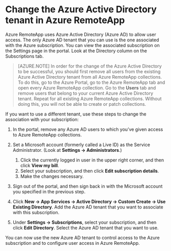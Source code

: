
<properties
    pageTitle="Change the Azure Active Directory tenant in Azure RemoteApp"
    description="Learn how to change the Azure Active Directory tenant associated with Azure RemoteApp"
    services="remoteapp"
    solutions="" documentationCenter="" 
    authors="lizap"
    manager="mbaldwin" />

<tags
    ms.service="remoteapp"
    ms.workload="compute"
    ms.tgt_pltfrm="na"
    ms.devlang="na"
    ms.topic="article"
    ms.date="06/24/2015"
    ms.author="elizapo" />



# Change the Azure Active Directory tenant in Azure RemoteApp

Azure RemoteApp uses Azure Active Directory (Azure AD) to allow user access. The only Azure AD tenant that you can use is the one associated with the Azure subscription. You can view the associated subscription on the Settings page in the portal. Look at the Directory column on the Subscriptions tab.

> [AZURE.NOTE] In order for the change of the Azure Active Directory to be successful, you should first remove all users from the existing Azure Active Directory tenant from all Azure RemoteApp collections. To do this, go to the Azure Portal, go to the Azure RemoteApp tab and open every Azure RemoteApp collection. Go to the **Users** tab and remove users that belong to your current Azure Active Directory tenant. Repeat for all existing Azure RemoteApp collections. Without doing this, you will not be able to create or patch collections.

If you want to use a different tenant, use these steps to change the association with your subscription:

1. In the portal, remove any Azure AD users to which you’ve given access to Azure RemoteApp collections.


2. Set a Microsoft account (formerly called a Live ID) as the Service Administrator. (Look at **Settings -> Administrators**.)
	1. Click the currently logged in user in the upper right corner, and then click **View my bill**.
	2. Select your subscription, and then click **Edit subscription details**.
	3. Make the changes necessary.



3. Sign out of the portal, and then sign back in with the Microsoft account you specified in the previous step.


4. Click **New -> App Services -> Active Directory -> Custom Create -> Use Existing Directory**. Add the Azure AD tenant that you want to associate with this subscription.


5. Under **Settings -> Subscriptions**, select your subscription, and then click **Edit Directory**. Select the Azure AD tenant that you want to use.



You can now use the new Azure AD tenant to control access to the Azure subscription and to configure user access in Azure RemoteApp.
